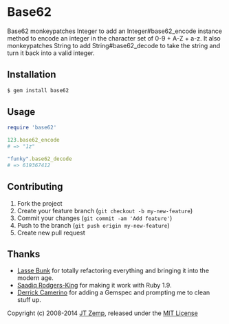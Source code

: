 # Base62

Base62 monkeypatches Integer to add an Integer#base62_encode instance method to encode an integer in the character set of 0-9 + A-Z + a-z. It also monkeypatches String to add String#base62_decode to take the string and turn it back into a valid integer.

## Installation

```bash
$ gem install base62
```

## Usage

```ruby
require 'base62'

123.base62_encode
# => "1z"

"funky".base62_decode
# => 619367412
```

## Contributing

1. Fork the project
2. Create your feature branch (`git checkout -b my-new-feature`)
3. Commit your changes (`git commit -am 'Add feature'`)
4. Push to the branch (`git push origin my-new-feature`)
5. Create new pull request

## Thanks

* [Lasse Bunk](https://github.com/lassebunk) for totally refactoring everything and bringing it into the modern age.
* [Saadiq Rodgers-King](http://github.com/saadiq) for making it work with Ruby 1.9.
* [Derrick Camerino](https://github.com/robustdj) for adding a Gemspec and prompting me to clean stuff up.

Copyright (c) 2008-2014 [JT Zemp](https://github.com/jtzemp), released under the [MIT License](https://github.com/jtzemp/base62/blob/master/LICENSE.txt)
